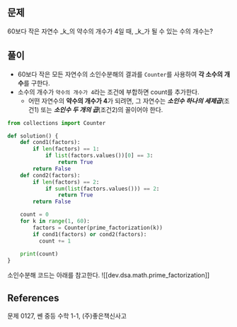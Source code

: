 
## 문제
60보다 작은 자연수 _k_의 약수의 개수가 4일 때, _k_가 될 수 있는 수의 개수는?

## 풀이
- 60보다 작은 모든 자연수의 소인수분해의 결과를 `Counter`를 사용하여 **각 소수의 개수**를 구한다.
- 소수의 개수가 `약수의 개수가 4`라는 조건에 부합하면 count를 추가한다.
    - 어떤 자연수의 **약수의 개수가 4**가 되려면, 그 자연수는 **_소인수 하나의 세제곱_**(조건1) 또는 **_소인수 두 개의 곱_**(조건2)의 꼴이어야 한다.

```python
from collections import Counter

def solution() {
    def cond1(factors):
        if len(factors) == 1:
            if list(factors.values())[0] == 3:
                return True
        return False
    def cond2(factors):
        if len(factors) == 2:
            if sum(list(factors.values())) == 2:
                return True
        return False

    count = 0
    for k in range(1, 60):
        factors = Counter(prime_factorization(k))
        if cond1(factors) or cond2(factors):
          count += 1
    
    print(count)
}
```

소인수분해 코드는 아래를 참고한다.
![[dev.dsa.math.prime_factorization]]

## References
문제 0127, 쎈 중등 수학 1-1, (주)좋은책신사고